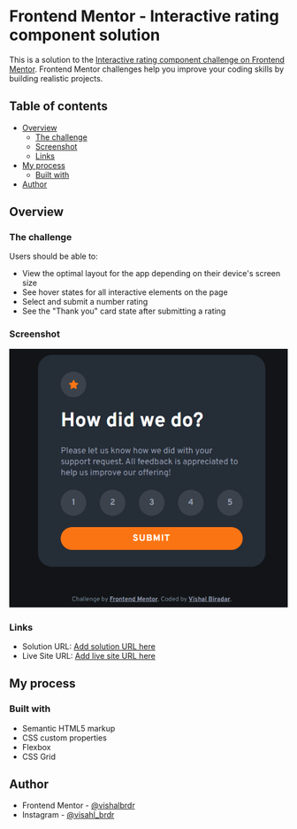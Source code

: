 # Frontend Mentor - Interactive rating component solution

This is a solution to the [Interactive rating component challenge on Frontend Mentor](https://www.frontendmentor.io/challenges/interactive-rating-component-koxpeBUmI). Frontend Mentor challenges help you improve your coding skills by building realistic projects. 

## Table of contents

- [Overview](#overview)
  - [The challenge](#the-challenge)
  - [Screenshot](#screenshot)
  - [Links](#links)
- [My process](#my-process)
  - [Built with](#built-with)
- [Author](#author)


## Overview

### The challenge

Users should be able to:

- View the optimal layout for the app depending on their device's screen size
- See hover states for all interactive elements on the page
- Select and submit a number rating
- See the "Thank you" card state after submitting a rating

### Screenshot

![](./images/screenshot.png)

### Links

- Solution URL: [Add solution URL here](https://github.com/vishalbrdr/interactive-rating-component-main/)
- Live Site URL: [Add live site URL here](https://vishalbrdr.github.io/interactive-rating-component-main/)

## My process

### Built with

- Semantic HTML5 markup
- CSS custom properties
- Flexbox
- CSS Grid

## Author

- Frontend Mentor - [@vishalbrdr](https://www.frontendmentor.io/profile/vishalbrdr)
- Instagram - [@visahl_brdr](https://www.instagram.com/vishal_brdr)

